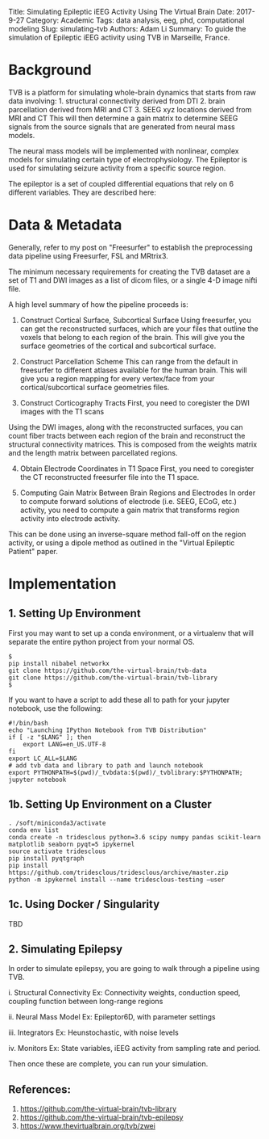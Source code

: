 Title: Simulating Epileptic iEEG Activity Using The Virtual Brain
Date: 2017-9-27
Category: Academic
Tags: data analysis, eeg, phd, computational modeling
Slug: simulating-tvb
Authors: Adam Li
Summary: To guide the simulation of Epileptic iEEG activity using TVB in Marseille, France.

# Background
TVB is a platform for simulating whole-brain dynamics that starts from raw data involving:
    1. structural connectivity derived from DTI
    2. brain parcellation derived from MRI and CT
    3. SEEG xyz locations derived from MRI and CT
This will then determine a gain matrix to determine SEEG signals from the source signals that are generated from neural mass models.

The neural mass models will be implemented with nonlinear, complex models for simulating certain type of electrophysiology. The Epileptor is used for simulating seizure activity from a specific source region. 

The epileptor is a set of coupled differential equations that rely on 6 different variables. They are described here:

# Data & Metadata
Generally, refer to my post on "Freesurfer" to establish the preprocessing data pipeline using Freesurfer, FSL and MRtrix3.

The minimum necessary requirements for creating the TVB dataset are a set of T1 and DWI images as a list of dicom files, or a single 4-D image nifti file.

A high level summary of how the pipeline proceeds is:
1. Construct Cortical Surface, Subcortical Surface
Using freesurfer, you can get the reconstructed surfaces, which are your files that outline the voxels that belong to each region of the brain. This will give you the surface geometries of the cortical and subcortical surface.

2. Construct Parcellation Scheme
This can range from the default in freesurfer to different atlases available for the human brain. This will give you a region mapping for every vertex/face from your cortical/subcortical surface geometries files.

3. Construct Corticography Tracts
First, you need to coregister the DWI images with the T1 scans

Using the DWI images, along with the reconstructed surfaces, you can count fiber tracts between each region of the brain and reconstruct the structural connectivity matrices. This is composed from the weights matrix and the length matrix between parcellated regions.

4. Obtain Electrode Coordinates in T1 Space
First, you need to coregister the CT reconstructed freesurfer file into the T1 space. 

5. Computing Gain Matrix Between Brain Regions and Electrodes
In order to compute forward solutions of electrode (i.e. SEEG, ECoG, etc.) activity, you need to compute a gain matrix that transforms region activity into electrode activity. 

This can be done using an inverse-square method fall-off on the region activity, or using a dipole method as outlined in the "Virtual Epileptic Patient" paper.

# Implementation
## 1. Setting Up Environment
First you may want to set up a conda environment, or a virtualenv that will separate the entire python project from your normal OS.

    $
    pip install nibabel networkx
    git clone https://github.com/the-virtual-brain/tvb-data
    git clone https://github.com/the-virtual-brain/tvb-library
    $

If you want to have a script to add these all to path for your jupyter notebook, use the following:

    #!/bin/bash
    echo "Launching IPython Notebook from TVB Distribution"
    if [ -z "$LANG" ]; then
        export LANG=en_US.UTF-8
    fi
    export LC_ALL=$LANG
    # add tvb data and library to path and launch notebook
    export PYTHONPATH=$(pwd)/_tvbdata:$(pwd)/_tvblibrary:$PYTHONPATH;
    jupyter notebook

## 1b. Setting Up Environment on a Cluster

    . /soft/miniconda3/activate
    conda env list
    conda create -n tridesclous python=3.6 scipy numpy pandas scikit-learn matplotlib seaborn pyqt=5 ipykernel
    source activate tridesclous
    pip install pyqtgraph
    pip install https://github.com/tridesclous/tridesclous/archive/master.zip
    python -m ipykernel install --name tridesclous-testing —user

## 1c. Using Docker / Singularity
TBD

## 2. Simulating Epilepsy
In order to simulate epilepsy, you are going to walk through a pipeline using TVB. 

i. Structural Connectivity
Ex: Connectivity weights, conduction speed, coupling function between long-range regions

ii. Neural Mass Model
Ex: Epileptor6D, with parameter settings

iii. Integrators
Ex: Heunstochastic, with noise levels

iv. Monitors
Ex: State variables, iEEG activity from sampling rate and period.

Then once these are complete, you can run your simulation.

## References:
1. https://github.com/the-virtual-brain/tvb-library
2. https://github.com/the-virtual-brain/tvb-epilepsy
3. https://www.thevirtualbrain.org/tvb/zwei


